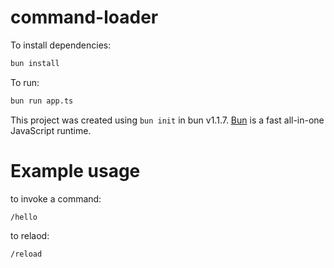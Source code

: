 # command-loader

To install dependencies:

```bash
bun install
```

To run:

```bash
bun run app.ts
```

This project was created using `bun init` in bun v1.1.7. [Bun](https://bun.sh) is a fast all-in-one JavaScript runtime.

# Example usage

to invoke a command:

```
/hello
```

to relaod: 

```
/reload
```